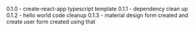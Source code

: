 0.1.0 - create-react-app typescript template
0.1.1 - dependency clean up
0.1.2 - hello world code cleanup
0.1.3 - material design form created and create user form created using that